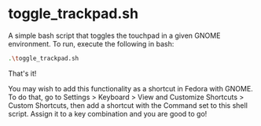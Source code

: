 # toggle_trackpad.sh

A simple bash script that toggles the touchpad in a given GNOME environment. To run, execute the following in bash:

```bash
.\toggle_trackpad.sh
```

That's it!

You may wish to add this functionality as a shortcut in Fedora with GNOME. To do that, go to Settings > Keyboard > View and Customize Shortcuts > Custom Shortcuts, then add a shortcut with the Command set to this shell script. Assign it to a key combination and you are good to go!
